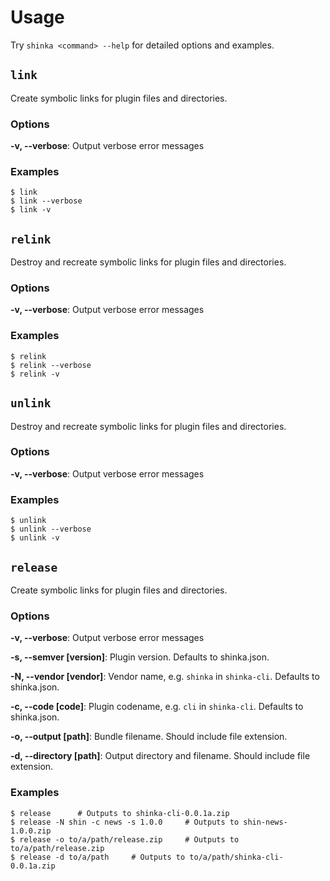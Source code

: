 # Usage

Try `shinka <command> --help` for detailed options and examples.

## `link`

Create symbolic links for plugin files and directories.

### Options

**-v, --verbose**: Output verbose error messages

### Examples

```shell
$ link
$ link --verbose
$ link -v
```

## `relink`

Destroy and recreate symbolic links for plugin files and directories.

### Options

**-v, --verbose**: Output verbose error messages

### Examples

```shell
$ relink
$ relink --verbose
$ relink -v
```

## `unlink`

Destroy and recreate symbolic links for plugin files and directories.

### Options

**-v, --verbose**: Output verbose error messages

### Examples

```shell
$ unlink
$ unlink --verbose
$ unlink -v
```

## `release`

Create symbolic links for plugin files and directories.

### Options

**-v, --verbose**: Output verbose error messages

**-s, --semver [version]**: Plugin version. Defaults to shinka.json.

**-N, --vendor [vendor]**: Vendor name, e.g. `shinka` in `shinka-cli`. Defaults to shinka.json.

**-c, --code [code]**: Plugin codename, e.g. `cli` in `shinka-cli`. Defaults to shinka.json.

**-o, --output [path]**: Bundle filename. Should include file extension.

**-d, --directory [path]**: Output directory and filename. Should include file extension.

### Examples

```shell
$ release      # Outputs to shinka-cli-0.0.1a.zip
$ release -N shin -c news -s 1.0.0     # Outputs to shin-news-1.0.0.zip
$ release -o to/a/path/release.zip     # Outputs to to/a/path/release.zip
$ release -d to/a/path     # Outputs to to/a/path/shinka-cli-0.0.1a.zip
```

